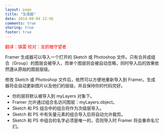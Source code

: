 ```yaml
---
layout: page
title: "生成器"
date: 2014-09-04 22:56
comments: true
sharing: true
footer: true
---
```

<p style="color:red">翻译：镇雷 校对：龙抓槐守望者</p>


Framer 生成器可以导入一个打开的 Sketch 或 Photoshop 文件。只有合并成组合（Group）的图层会被导入，而单个图层则会被自动忽略，同时导入后的效果依然遵从原始的图层层级。

修改 Sketch 或 Photoshop 文件后，依然可以方便地重新导入到 Framer。生成器将会自动更新图片以及他们的层级，并且保持你的代码完好。

* 你的层将默认被导入到 myLayers 对象下。
* Framer 允许通过组合名访问图层：myLayers.object。
* Sketch 和 PS 组合中的组合将作为次级层导入。
* Sketch 和 PS 中有矢量元素的组合导入后将自动允许裁剪。
* Sketch 和 PS 中组合的名字必须是唯一的，否则导入时 Framer 将会重命名它们。